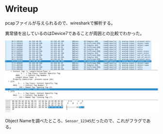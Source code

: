 # Writeup

pcapファイルが与えられるので、wiresharkで解析する。

異常値を出しているのはDevice7であることが周囲との比較でわかった。

![](img/2021-09-12-23-07-00.png)

Object Nameを調べたところ、`Sensor_12345`だったので、これがフラグである。

<!-- flag{Sensor_12345} -->
